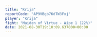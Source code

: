 ```yaml
---
title: "Krija"
reportCode: "AP9VBgb76dTW3Fxj"
player: "Krija"
fight: "Maiden of Virtue - Wipe 1 (22%)"
date: 2021-08-30T19:10:09.637000+00:00
---
```

